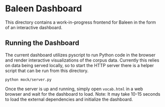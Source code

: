# Baleen Dashboard
This directory contains a work-in-progress frontend for Baleen in the form of an interactive dashboard.

## Running the Dashboard
The current dashboard utilizes pyscript to run Python code in the browser and render interactive visualizations of the corpus data. Currently this relies on data being served locally, so to start the HTTP server there is a helper script that can be run from this directory.

`python mock/server.py`

Once the server is up and running, simply open `vocab.html` in a web browser and wait for the dashboard to load. Note: It may take 10-15 seconds to load the external dependencies and initialize the dashboard.